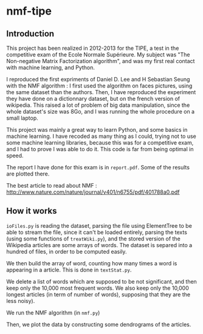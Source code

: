 # nmf-tipe

## Introduction
This project has been realized in 2012-2013 for the TIPE, a test in the competitive exam of the Ecole Normale Supérieure.
My subject was "The Non-negative Matrix Factorization algorithm", and was my first real contact with machine learning, and Python.

I reproduced the first expriments of Daniel D. Lee and H Sebastian Seung with the NMF algorithm : I first used the algorithm on faces pictures, using the same dataset than the authors. Then, I have reproduced the experiment they have done on a dictionnary dataset, but on the french version of wikipedia. This raised a lot of problem of big data manipulation, since the whole dataset's size was 8Go, and I was running the whole procedure on a small laptop.

This project was mainly a great way to learn Python, and some basics in machine learning. I have recoded as many thing as I could, trying not to use some machine learning libraries, because this was for a competitive exam, and I had to prove I was able to do it. This code is far from being optimal in speed.

The report I have done for this exam is in `report.pdf`. Some of the results are plotted there.

The best article to read about NMF : 
http://www.nature.com/nature/journal/v401/n6755/pdf/401788a0.pdf

## How it works

`ioFiles.py` is reading the dataset, parsing the file using ElementTree to be able to stream the file, since it can't be loaded entirely, parsing the texts (using some functions of `treatWiki.py`), and the stored version of the Wikipedia articles are some arrays of words.
The dataset is separed into a hundred of files, in order to be computed easily.

We then build the array of word, counting how many times a word is appearing in a article. This is done in `textStat.py`.

We delete a list of words which are supposed to be not significant, and then keep only the 10,000 most frequent words.
We also keep only the 10,000 longest articles (in term of number of words), supposing that they are the less noisy).

We run the NMF algorithm (in `nmf.py`)

Then, we plot the data by constructing some dendrograms of the articles.
